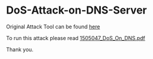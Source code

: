 # DoS-Attack-on-DNS-Server

Original Attack Tool can be found [here](https://code.google.com/archive/p/dns-flood/)

To run this attack please read [1505047_DoS_On_DNS.pdf](https://github.com/SoumitSaha/DoS-Attack-on-DNS-Server/blob/master/1505047_DoS_On_DNS.pdf)

Thank you.
